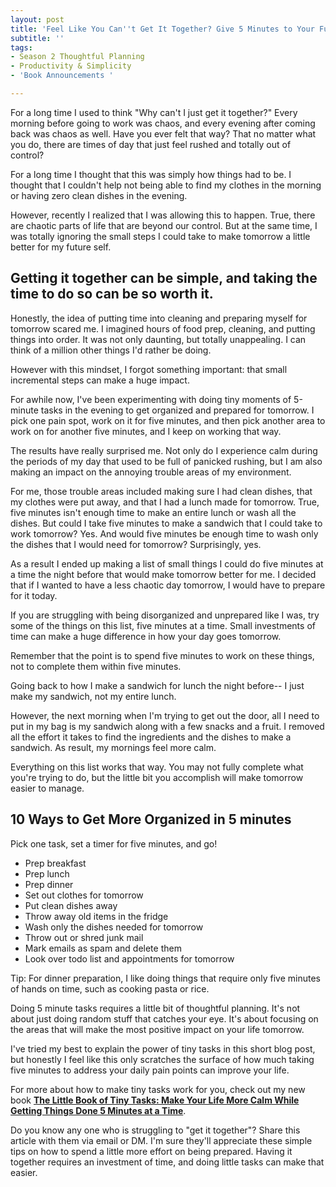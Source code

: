 ```yaml
---
layout: post
title: 'Feel Like You Can''t Get It Together? Give 5 Minutes to Your Future Self '
subtitle: ''
tags:
- Season 2 Thoughtful Planning
- Productivity & Simplicity
- 'Book Announcements '

---
```

For a long time I used to think  "Why can't I just get it together?" Every morning before going to work was chaos, and every evening after coming back was chaos as well. Have you ever felt that way? That no matter what you do, there are times of day that just feel rushed and totally out of control? 

For a long time I thought that this was simply how things had to be. I thought that I couldn't help not being able to find my clothes in the morning or having zero clean dishes in the evening. 

However,  recently I realized that I was allowing this to happen. True, there are chaotic parts of life that are beyond our control. But at the same time, I was totally ignoring the small steps I could take to make tomorrow a little better for my future self. 

## Getting it together can be simple, and taking the time to do so can be so worth it. 

Honestly, the idea of putting time into cleaning and preparing myself for tomorrow scared me. I imagined hours of food prep, cleaning, and putting things into order. It was not only daunting, but totally unappealing. I can think of a million other things I'd rather be doing.

However with this mindset, I forgot something important: that small incremental steps can make a huge impact. 

For awhile now, I've been experimenting with doing tiny moments of 5-minute tasks in the evening to get organized and prepared for tomorrow.  I pick one pain spot, work on it for five minutes, and then pick another area to work on for another five minutes, and I keep on working that way. 

The results have really surprised me. Not only do I experience calm during the periods of my day that used to be full of panicked rushing, but I am also making an impact on the annoying trouble areas of my environment. 

For me, those trouble areas included making sure I had clean dishes, that my clothes were put away, and that I had a lunch made for tomorrow.  True, five minutes isn't enough time to make an entire lunch or wash all the dishes. But could I take five minutes to make a sandwich that I could take to work tomorrow? Yes. And would five minutes be enough time to wash only the dishes that I would need for tomorrow? Surprisingly, yes. 

As a result I ended up making a list of small things I could do five minutes at a time the night before that would make tomorrow better for me. I decided that if I wanted to have a less chaotic day tomorrow, I would have to prepare for it today.

If you are struggling with being disorganized and unprepared like I was, try some of the things on this list, five minutes at a time. Small investments of time can make a huge difference in how your day goes tomorrow.

Remember that the point is to spend five minutes to work on these things, not to complete them within five minutes.  

Going back to how I make a sandwich for lunch the night before-- I just make my sandwich, not my entire lunch. 

However, the next morning when I'm trying to get out the door, all I need to put in my bag is my sandwich along with a few snacks and a fruit. I removed all the effort it takes to find the ingredients and the dishes to make a sandwich. As result, my mornings feel more calm. 

Everything on this list works that way. You may not fully complete what you're trying to do, but the little bit you accomplish will make tomorrow easier to manage.

## 10 Ways to Get More Organized in 5 minutes

Pick one task, set a timer for five minutes, and go!

- Prep breakfast
- Prep lunch
- Prep dinner
- Set out clothes for tomorrow
- Put clean dishes away
- Throw away old items in the fridge
- Wash only the dishes needed for tomorrow
- Throw out or shred junk mail
- Mark emails as spam and delete them
- Look over todo list and appointments for tomorrow

Tip: For dinner preparation, I like doing things that require only five minutes of hands on time, such as cooking pasta or rice. 

Doing 5 minute tasks requires a little bit of thoughtful planning. It's not about just doing random stuff that catches your eye. It's about focusing on the areas that will make the most positive impact on your life tomorrow.  

I've tried my best to explain the power of tiny tasks in this short blog post, but honestly I feel like this only scratches the surface of how much taking five minutes to address your daily pain points can improve your life. 

For more about how to make tiny tasks work for you, check out my new book [**The Little Book of Tiny Tasks: Make Your Life More Calm While Getting Things Done 5 Minutes at a Time**](https://payhip.com/b/e32lr).

Do you know any one who is struggling to "get it together"? Share this article with them via email or DM.  I'm sure they'll appreciate these simple tips on how to spend a little more effort on being prepared. Having it together requires an investment of time, and doing little tasks can make that easier.